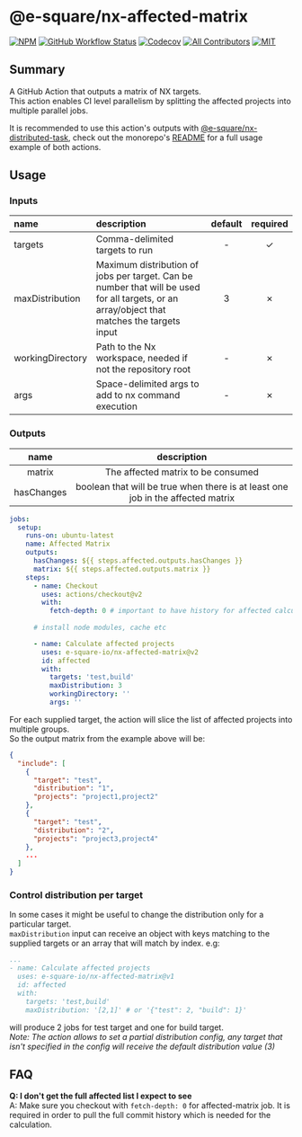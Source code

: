 # @e-square/nx-affected-matrix

[![NPM](https://img.shields.io/github/package-json/v/e-square-io/nx-affected-matrix?&logo=npm&style=flat-square)]()
[![GitHub Workflow Status](https://img.shields.io/github/workflow/status/e-square-io/nx-github-actions/Main%20Workflow?style=flat-square)](https://github.com/e-square-io/nx-github-actions/actions/workflows/main.yml)
[![Codecov](https://img.shields.io/codecov/c/github/e-square-io/nx-github-actions?logo=codecov&style=flat-square&token=PVPVUJAD1X)](https://app.codecov.io/gh/e-square-io/nx-github-actions)
[![All Contributors](https://img.shields.io/badge/all_contributors-1-orange.svg?style=flat-square)](https://github.com/e-square-io/nx-github-actions#contributors-)
[![MIT](https://img.shields.io/packagist/l/doctrine/orm.svg?style=flat-square)](https://github.com/e-square-io/nx-github-actions/blob/main/LICENSE)

## Summary
A GitHub Action that outputs a matrix of NX targets.    
This action enables CI level parallelism by splitting the affected projects into multiple parallel jobs.

It is recommended to use this action's outputs with [@e-square/nx-distributed-task](https://github.com/marketplace/actions/nx-distributed-task),
check out the monorepo's [README](https://github.com/e-square-io/nx-github-actions#usage) for a full usage example of both actions.

## Usage

### Inputs
| name | description | default | required |
|:-------|:-------|:-------:|:-------:|
| targets | Comma-delimited targets to run | - | &check; |
| maxDistribution | Maximum distribution of jobs per target. Can be number that will be used for all targets, or an array/object that matches the targets input | 3 | &cross; |
| workingDirectory | Path to the Nx workspace, needed if not the repository root | - | &cross; |
| args | Space-delimited args to add to nx command execution | - | &cross; |

### Outputs
| name | description |
|:-------:|:-------:|
| matrix | The affected matrix to be consumed |
| hasChanges | boolean that will be true when there is at least one job in the affected matrix |

```yaml
jobs:
  setup:
    runs-on: ubuntu-latest
    name: Affected Matrix
    outputs:
      hasChanges: ${{ steps.affected.outputs.hasChanges }}
      matrix: ${{ steps.affected.outputs.matrix }}
    steps:
      - name: Checkout
        uses: actions/checkout@v2
        with:
          fetch-depth: 0 # important to have history for affected calculation
          
      # install node modules, cache etc

      - name: Calculate affected projects
        uses: e-square-io/nx-affected-matrix@v2
        id: affected
        with:
          targets: 'test,build'
          maxDistribution: 3
          workingDirectory: ''
          args: ''
```
For each supplied target, the action will slice the list of affected projects into multiple groups.  
So the output matrix from the example above will be:

```json
{
  "include": [
    {
      "target": "test",
      "distribution": "1",
      "projects": "project1,project2"
    },
    {
      "target": "test",
      "distribution": "2",
      "projects": "project3,project4"
    },
    ...
  ]
}
```

### Control distribution per target
In some cases it might be useful to change the distribution only for a particular target.  
`maxDistribution` input can receive an object with keys matching to the supplied targets or an array that will match by index. e.g:
```yaml
...
- name: Calculate affected projects
  uses: e-square-io/nx-affected-matrix@v1
  id: affected
  with:
    targets: 'test,build'
    maxDistribution: '[2,1]' # or '{"test": 2, "build": 1}'
```
will produce 2 jobs for test target and one for build target.  
*Note: The action allows to set a partial distribution config, any target that isn't specified in the config will receive the default distribution value (3)*

## FAQ
**Q: I don't get the full affected list I expect to see**  
A: Make sure you checkout with `fetch-depth: 0` for affected-matrix job. It is required in order to pull the full commit history which is needed for the calculation.
